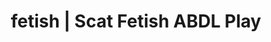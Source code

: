 ---
categories:
- Real Couples
- Erotic Audiobooks
- E-Girl Erotica
- Self-Pleasure
- Virtual Sex
image: /assets/images/1747714096778.webp
layout: post
schema:
  description: Premium adult content featuring ABDL Play, Scat Fetish. High-quality
    visuals with provocative themes.
  keywords:
  - Alt Romance
  - Nerdy Seduction
  - ABDL Play
  - Sapphic Desires
  - Lingerie Art
  - Ethical Porn
  - Scat Fetish
  name: 1747714096778 | ABDL Play Scat Fetish
  type: VisualArtwork
seo:
  description: Featured content with exclusive ABDL Play, Scat Fetish. HD images available.
  keywords: ABDL Play, Scat Fetish
  og_image: /assets/images/1747714096778.webp
  schema_type: VisualArtwork
tags:
- '#fetish'
- ABDL Play
- Scat Fetish
title: fetish | Scat Fetish ABDL Play
---